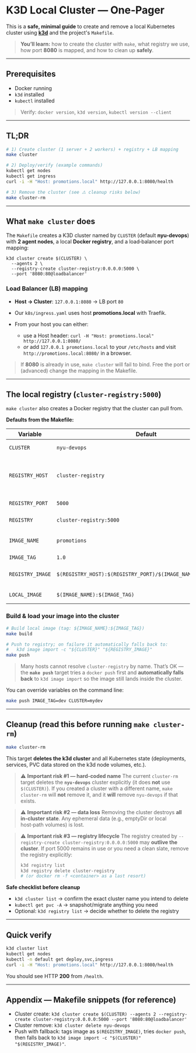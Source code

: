 # K3D Local Cluster — One‑Pager

This is a **safe, minimal guide** to create and remove a local Kubernetes cluster using **[k3d](https://k3d.io/)** and the project's `Makefile`.

> **You’ll learn:** how to create the cluster with `make`, what registry we use, how port **8080** is mapped, and how to clean up **safely**.

---

## Prerequisites

- Docker running
- `k3d` installed
- `kubectl` installed

> Verify: `docker version`, `k3d version`, `kubectl version --client`

---

## TL;DR

```bash
# 1) Create cluster (1 server + 2 workers) + registry + LB mapping
make cluster

# 2) Deploy/verify (example commands)
kubectl get nodes
kubectl get ingress
curl -i -H "Host: promotions.local" http://127.0.0.1:8080/health

# 3) Remove the cluster (see ⚠️ cleanup risks below)
make cluster-rm
````

---

## What `make cluster` does

The `Makefile` creates a K3D cluster named by `CLUSTER` (default **nyu-devops**) with **2 agent nodes**, a local **Docker registry**, and a load‑balancer port mapping:

```make
k3d cluster create $(CLUSTER) \
  --agents 2 \
  --registry-create cluster-registry:0.0.0.0:5000 \
  --port '8080:80@loadbalancer'
```

### Load Balancer (LB) mapping

* **Host → Cluster**: `127.0.0.1:8080` → LB port `80`
* Our `k8s/ingress.yaml` uses host **promotions.local** with Traefik.
* From your host you can either:

  * use a Host header:
    `curl -H "Host: promotions.local" http://127.0.0.1:8080/`
  * *or* add `127.0.0.1 promotions.local` to your `/etc/hosts` and visit `http://promotions.local:8080/` in a browser.

> If **8080** is already in use, `make cluster` will fail to bind. Free the port or (advanced) change the mapping in the Makefile.

---

## The local registry (`cluster-registry:5000`)

`make cluster` also creates a Docker registry that the cluster can pull from.

**Defaults from the Makefile:**

| Variable         | Default                                                        | Meaning                                       |
| ---------------- | -------------------------------------------------------------- | --------------------------------------------- |
| `CLUSTER`        | `nyu-devops`                                                   | Cluster name                                  |
| `REGISTRY_HOST`  | `cluster-registry`                                             | Registry hostname (inside docker/k3d network) |
| `REGISTRY_PORT`  | `5000`                                                         | Registry port                                 |
| `REGISTRY`       | `cluster-registry:5000`                                        | Host:port pair                                |
| `IMAGE_NAME`     | `promotions`                                                   | Image repository name                         |
| `IMAGE_TAG`      | `1.0`                                                          | Image tag                                     |
| `REGISTRY_IMAGE` | `$(REGISTRY_HOST):$(REGISTRY_PORT)/$(IMAGE_NAME):$(IMAGE_TAG)` | Fully qualified image ref                     |
| `LOCAL_IMAGE`    | `$(IMAGE_NAME):$(IMAGE_TAG)`                                   | Local image ref                               |

### Build & load your image into the cluster

```bash
# Build local image (tag: ${IMAGE_NAME}:${IMAGE_TAG})
make build

# Push to registry; on failure it automatically falls back to:
#   k3d image import -c "${CLUSTER}" "${REGISTRY_IMAGE}"
make push
```

> Many hosts cannot resolve `cluster-registry` by name. That’s OK — the **`make push`** target tries a `docker push` first and **automatically falls back** to `k3d image import` so the image still lands inside the cluster.

You can override variables on the command line:

```bash
make push IMAGE_TAG=dev CLUSTER=mydev
```

---

## Cleanup (read this before running `make cluster-rm`)

```bash
make cluster-rm
```

This target **deletes the k3d cluster** and all Kubernetes state (deployments, services, PVC data stored on the k3d node volumes, etc.).

> ⚠️ **Important risk #1 — hard‑coded name**
> The current `cluster-rm` target deletes the **`nyu-devops`** cluster explicitly (it does **not** use `$(CLUSTER)`). If you created a cluster with a different name, `make cluster-rm` will **not** remove it, and it **will** remove `nyu-devops` if that exists.

> ⚠️ **Important risk #2 — data loss**
> Removing the cluster destroys **all in‑cluster state**. Any ephemeral data (e.g., emptyDir or local host‑path volumes) is lost.

> ⚠️ **Important risk #3 — registry lifecycle**
> The registry created by `--registry-create cluster-registry:0.0.0.0:5000` may **outlive the cluster**. If port 5000 remains in use or you need a clean slate, remove the registry explicitly:
>
> ```bash
> k3d registry list
> k3d registry delete cluster-registry
> # (or docker rm -f <container> as a last resort)
> ```

**Safe checklist before cleanup**

* `k3d cluster list` → confirm the exact cluster name you intend to delete
* `kubectl get pvc -A` → snapshot/migrate anything you need
* Optional: `k3d registry list` → decide whether to delete the registry

---

## Quick verify

```bash
k3d cluster list
kubectl get nodes
kubectl -n default get deploy,svc,ingress
curl -i -H "Host: promotions.local" http://127.0.0.1:8080/health
```

You should see HTTP **200** from `/health`.

---

## Appendix — Makefile snippets (for reference)

* Cluster create: `k3d cluster create $(CLUSTER) --agents 2 --registry-create cluster-registry:0.0.0.0:5000 --port '8080:80@loadbalancer'`
* Cluster remove: `k3d cluster delete nyu-devops`
* Push with fallback: tags image as `$(REGISTRY_IMAGE)`, tries `docker push`, then falls back to `k3d image import -c "$(CLUSTER)" "$(REGISTRY_IMAGE)"`.



